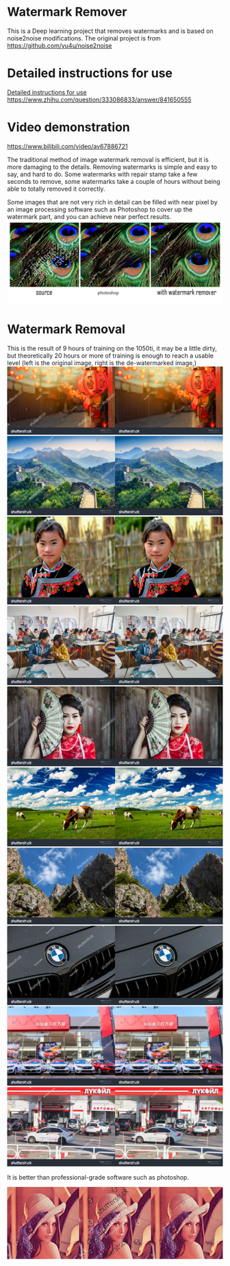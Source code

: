 # Watermark Remover

This is a Deep learning project that removes watermarks and is based on noise2noise modifications. The original project is from https://github.com/yu4u/noise2noise

# Detailed instructions for use
[Detailed instructions for use](doc/detailed_usage.md)
https://www.zhihu.com/question/333086833/answer/841650555

# Video demonstration
https://www.bilibili.com/video/av67886721

The traditional method of image watermark removal is efficient, but it is more damaging to the details. Removing watermarks is simple and easy to say, and hard to do. Some watermarks with repair stamp take a few seconds to remove, some watermarks take a couple of hours without being able to totally removed it correctly.

Some images that are not very rich in detail can be filled with near pixel by an image processing software such as Photoshop to cover up the watermark part, and you can achieve near perfect results.
![nyyyJsI.png](doc/img/v2-37061814ffd73b13b3be8b1cb816c8ab_r.jpg)


# Watermark Removal
This is the result of 9 hours of training on the 1050ti, it may be a little dirty, but theoretically 20 hours or more of training is enough to reach a usable level (left is the original image, right is the de-watermarked image,) 
![nNIGQA.png](doc/img/nNIGQA.png)![nNIUdf.png](doc/img/nNIUdf.png)![nNINeP.png](doc/img/nNINeP.png)![nNIYLt.png](doc/img/nNIYLt.png)![nNIJsI.png](doc/img/nNIJsI.png)![nNIao8.png](doc/img/nNIao8.png)![nNIwFS.png](doc/img/nNIwFS.png)![nNI0Jg.png](doc/img/nNI0Jg.png)![nNIBWQ.png](doc/img/nNIBWQ.png)![nNIDzj.png](doc/img/nNIDzj.png)

It is better than professional-grade software such as photoshop.

![](doc/img/v2-f2996de63636a0c5ee97c6ff5218ed7f_b.png)
